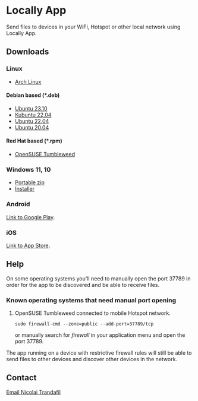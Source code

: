 # Locally App

Send files to devices in your WiFi, Hotspot or other local network using Locally App.

## Downloads

### Linux

* <a href="locally-1.0.0-1-x86_64.pkg.tar.zst">Arch Linux</a>

#### Debian based (*.deb)

* <a href="ubuntu_23.10_locally_1.0_amd64.deb">Ubuntu 23.10</a>
* <a href="kubuntu_22.04_locally_1.0_amd64.deb">Kubuntu 22.04</a>
* <a href="kubuntu_22.04_locally_1.0_amd64.deb">Ubuntu 22.04</a>
* <a href="ubuntu_20.04_locally_1.0_amd64.deb">Ubuntu 20.04</a>

#### Red Hat based (*.rpm)

* <a href="locally-1.1-1.x86_64.rpm">OpenSUSE Tumbleweed</a>

### Windows 11, 10

* <a href="Locally-Portable-1.0.0-x64.zip">Portable zip</a>
* <a href="Locally-Installer-1.0.0-x64.exe">Installer</a>

### Android

[Link to Google Play](https://play.google.com/store/apps/details?id=com.trand.locally).

### iOS

[Link to App Store](https://apps.apple.com/us/app/send-locally/id6475152818).

## Help

On some operating systems you'll need to manually open the port 37789 in order for the app to be discovered and be able to receive files.

### Known operating systems that need manual port opening

1. OpenSUSE Tumbleweed connected to mobile Hotspot network.

    ```
    sudo firewall-cmd --zone=public --add-port=37789/tcp
    ```

    or manually search for _firewall_ in your application menu and open the port 37789.

The app running on a device with restrictive firewall rules will still be able to send files to other devices and discover other devices in the network.

## Contact

<p><a href="mailto:nicktrandafil@gmail.com">Email Nicolai Trandafil</a></p>
